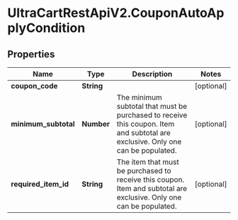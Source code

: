 # UltraCartRestApiV2.CouponAutoApplyCondition

## Properties

Name | Type | Description | Notes
------------ | ------------- | ------------- | -------------
**coupon_code** | **String** |  | [optional] 
**minimum_subtotal** | **Number** | The minimum subtotal that must be purchased to receive this coupon. Item and subtotal are exclusive.  Only one can be populated. | [optional] 
**required_item_id** | **String** | The item that must be purchased to receive this coupon. Item and subtotal are exclusive.  Only one can be populated. | [optional] 


